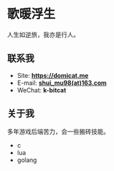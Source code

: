 # 歌暖浮生

人生如逆旅，我亦是行人。

<!-- .slide -->
## 联系我

- Site: **<https://domicat.me>**
- E-mail: **[shui_mu98(at)163.com](mailto:shui_mu98@163.com)**
- WeChat: **k-bitcat**

<!-- .slide -->
## 关于我

多年游戏后端苦力，会一些搬砖技能。
- c
- lua
- golang
